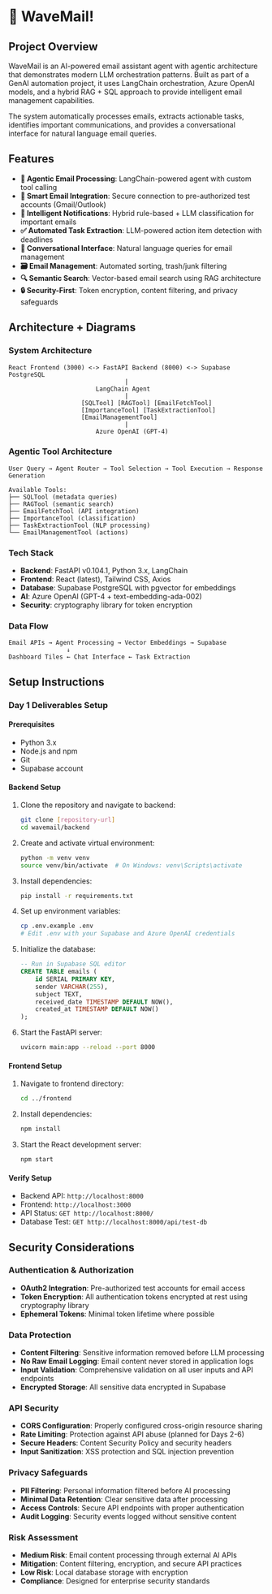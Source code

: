 # 🌊 WaveMail!

## Project Overview

WaveMail is an AI-powered email assistant agent with agentic architecture that demonstrates modern LLM orchestration patterns. Built as part of a GenAI automation project, it uses LangChain orchestration, Azure OpenAI models, and a hybrid RAG + SQL approach to provide intelligent email management capabilities.

The system automatically processes emails, extracts actionable tasks, identifies important communications, and provides a conversational interface for natural language email queries.

## Features

- **🤖 Agentic Email Processing**: LangChain-powered agent with custom tool calling
- **📧 Smart Email Integration**: Secure connection to pre-authorized test accounts (Gmail/Outlook)
- **🔔 Intelligent Notifications**: Hybrid rule-based + LLM classification for important emails
- **✅ Automated Task Extraction**: LLM-powered action item detection with deadlines
- **💬 Conversational Interface**: Natural language queries for email management
- **🗃️ Email Management**: Automated sorting, trash/junk filtering
- **🔍 Semantic Search**: Vector-based email search using RAG architecture
- **🔒 Security-First**: Token encryption, content filtering, and privacy safeguards

## Architecture + Diagrams

### System Architecture
```
React Frontend (3000) <-> FastAPI Backend (8000) <-> Supabase PostgreSQL
                                |
                        LangChain Agent
                                |
                    [SQLTool] [RAGTool] [EmailFetchTool]
                    [ImportanceTool] [TaskExtractionTool]
                    [EmailManagementTool]
                                |
                        Azure OpenAI (GPT-4)
```

### Agentic Tool Architecture
```
User Query → Agent Router → Tool Selection → Tool Execution → Response Generation

Available Tools:
├── SQLTool (metadata queries)
├── RAGTool (semantic search)  
├── EmailFetchTool (API integration)
├── ImportanceTool (classification)
├── TaskExtractionTool (NLP processing)
└── EmailManagementTool (actions)
```

### Tech Stack
- **Backend**: FastAPI v0.104.1, Python 3.x, LangChain
- **Frontend**: React (latest), Tailwind CSS, Axios
- **Database**: Supabase PostgreSQL with pgvector for embeddings
- **AI**: Azure OpenAI (GPT-4 + text-embedding-ada-002)
- **Security**: cryptography library for token encryption

### Data Flow
```
Email APIs → Agent Processing → Vector Embeddings → Supabase
                ↓
Dashboard Tiles ← Chat Interface ← Task Extraction
```

## Setup Instructions

### Day 1 Deliverables Setup

#### Prerequisites
- Python 3.x
- Node.js and npm
- Git
- Supabase account

#### Backend Setup
1. Clone the repository and navigate to backend:
   ```bash
   git clone [repository-url]
   cd wavemail/backend
   ```

2. Create and activate virtual environment:
   ```bash
   python -m venv venv
   source venv/bin/activate  # On Windows: venv\Scripts\activate
   ```

3. Install dependencies:
   ```bash
   pip install -r requirements.txt
   ```

4. Set up environment variables:
   ```bash
   cp .env.example .env
   # Edit .env with your Supabase and Azure OpenAI credentials
   ```

5. Initialize the database:
   ```sql
   -- Run in Supabase SQL editor
   CREATE TABLE emails (
       id SERIAL PRIMARY KEY,
       sender VARCHAR(255),
       subject TEXT,
       received_date TIMESTAMP DEFAULT NOW(),
       created_at TIMESTAMP DEFAULT NOW()
   );
   ```

6. Start the FastAPI server:
   ```bash
   uvicorn main:app --reload --port 8000
   ```

#### Frontend Setup
1. Navigate to frontend directory:
   ```bash
   cd ../frontend
   ```

2. Install dependencies:
   ```bash
   npm install
   ```

3. Start the React development server:
   ```bash
   npm start
   ```

#### Verify Setup
- Backend API: `http://localhost:8000`
- Frontend: `http://localhost:3000`
- API Status: `GET http://localhost:8000/`
- Database Test: `GET http://localhost:8000/api/test-db`

## Security Considerations

### Authentication & Authorization
- **OAuth2 Integration**: Pre-authorized test accounts for email access
- **Token Encryption**: All authentication tokens encrypted at rest using cryptography library
- **Ephemeral Tokens**: Minimal token lifetime where possible

### Data Protection
- **Content Filtering**: Sensitive information removed before LLM processing
- **No Raw Email Logging**: Email content never stored in application logs
- **Input Validation**: Comprehensive validation on all user inputs and API endpoints
- **Encrypted Storage**: All sensitive data encrypted in Supabase

### API Security
- **CORS Configuration**: Properly configured cross-origin resource sharing
- **Rate Limiting**: Protection against API abuse (planned for Days 2-6)
- **Secure Headers**: Content Security Policy and security headers
- **Input Sanitization**: XSS protection and SQL injection prevention

### Privacy Safeguards
- **PII Filtering**: Personal information filtered before AI processing  
- **Minimal Data Retention**: Clear sensitive data after processing
- **Access Controls**: Secure API endpoints with proper authentication
- **Audit Logging**: Security events logged without sensitive content

### Risk Assessment
- **Medium Risk**: Email content processing through external AI APIs
- **Mitigation**: Content filtering, encryption, and secure API practices
- **Low Risk**: Local database storage with encryption
- **Compliance**: Designed for enterprise security standards
